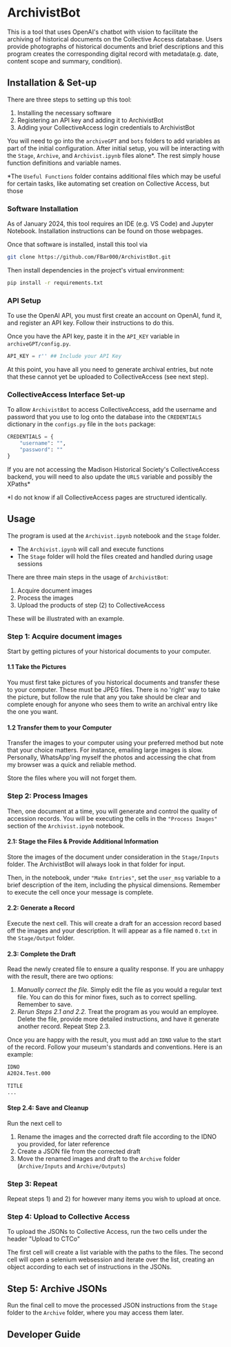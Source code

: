 # ArchivistBot

This is a tool that uses OpenAI's chatbot with vision to facilitate the archiving of historical documents on the Collective Access database. Users provide photographs of historical documents and brief descriptions and this program creates the corresponding digital record with metadata(e.g. date, content scope and summary, condition).

## Installation & Set-up

There are three steps to setting up this tool:
1. Installing the necessary software 
2. Registering an API key and adding it to ArchivistBot
3. Adding your CollectiveAccess login credentials to ArchivistBot

You will need to go into the `archiveGPT` and `bots` folders to add variables as part of the initial configuration. After initial setup, you will be interacting with the `Stage`, `Archive`, and `Archivist.ipynb` files alone*. The rest simply house function definitions and variable names. 

*The `Useful Functions` folder contains additional files which may be useful for certain tasks, like automating set creation on Collective Access, but those 

### Software Installation

As of January 2024, this tool requires an IDE (e.g. VS Code) and Jupyter Notebook. Installation instructions can be found on those webpages.

Once that software is installed, install this tool via

```bash
git clone https://github.com/FBar000/ArchivistBot.git
```

Then install dependencies in the project's virtual environment: 

```bash
pip install -r requirements.txt
```

### API Setup

To use the OpenAI API, you must first create an account on OpenAI, fund it, and register an API key. Follow their instructions to do this.

Once you have the API key, paste it in the `API_KEY` variable in `archiveGPT/config.py`.

```python
API_KEY = r'' ## Include your API Key
```

At this point, you have all you need to generate archival entries, but note that these cannot yet be uploaded to CollectiveAccess (see next step).

### CollectiveAccess Interface Set-up

To allow `ArchivistBot` to access CollectiveAccess, add the username and password that you use to log onto the database into the `CREDENTIALS` dictionary in the `configs.py` file in the `bots` package:

```python
CREDENTIALS = {
    "username": "",
    "password": ""
} 
```

If you are not accessing the Madison Historical Society's CollectiveAccess backend, you will need to also update the `URLS` variable and possibly the XPaths*


*I do not know if all CollectiveAccess pages are structured identically. 

## Usage

The program is used at the `Archivist.ipynb` notebook and the `Stage` folder. 
* The `Archivist.ipynb` will call and execute functions
* The `Stage` folder will hold the files created and handled during usage sessions

There are three main steps in the usage of `ArchivistBot`:
1. Acquire document images
2. Process the images
3. Upload the products of step (2) to CollectiveAccess

These will be illustrated with an example. 

### Step 1: Acquire document images

Start by getting pictures of your historical documents to your computer.

#### 1.1 Take the Pictures

You must first take pictures of you historical documents and transfer these to your computer. These must be JPEG files. There is no 'right' way to take the picture, but follow the rule that any you take should be clear and complete enough for anyone who sees them to write an archival entry like the one you want. 

#### 1.2 Transfer them to your Computer

Transfer the images to your computer using your preferred method but note that your choice matters. For instance, emailing large images is slow. Personally, WhatsApp'ing myself the photos and accessing the chat from my browser was a quick and reliable method.

Store the files where you will not forget them.


### Step 2: Process Images

Then, one document at a time, you will generate and control the quality of accession records. You will be executing the cells in the `"Process Images"` section of the `Archivist.ipynb` notebook.

#### 2.1: Stage the Files & Provide Additional Information

Store the images of the document under consideration in the `Stage/Inputs` folder. The ArchivistBot will always look in that folder for input.

Then, in the notebook, under `"Make Entries"`, set the `user_msg` variable to a brief description of the item, including the physical dimensions. Remember to execute the cell once your message is complete.

#### 2.2: Generate a Record

Execute the next cell. This will create a draft for an accession record based off the images and your description. It will appear as a file named `0.txt` in the `Stage/Output` folder. 

#### 2.3: Complete the Draft

Read the newly created file to ensure a quality response. If you are unhappy with the result, there are two options:
1. *Manually correct the file.* Simply edit the file as you would a regular text file. You can do this for minor fixes, such as to correct spelling. Remember to save.
2. *Rerun Steps 2.1 and 2.2.* Treat the program as you would an employee. Delete the file, provide more detailed instructions, and have it generate another record. Repeat Step 2.3.

Once you are happy with the result, you must add an `IDNO` value to the start of the record. Follow your museum's standards and conventions. Here is an example:

```txt
IDNO
A2024.Test.000

TITLE
...
```

#### Step 2.4: Save and Cleanup

Run the next cell to 
1. Rename the images and the corrected draft file according to the IDNO you provided, for later reference
2. Create a JSON file from the corrected draft
3. Move the renamed images and draft to the `Archive` folder (`Archive/Inputs` and `Archive/Outputs`)

### Step 3: Repeat

Repeat steps 1) and 2) for however many items you wish to upload at once.


### Step 4: Upload to Collective Access

To upload the JSONs to Collective Access, run the two cells under the header "Upload to CTCo"

The first cell will create a list variable with the paths to the files. The second cell will open a selenium websession and iterate over the list, creating an object according to each set of instructions in the JSONs. 

## Step 5: Archive JSONs

Run the final cell to move the processed JSON instructions from the `Stage` folder to the `Archive` folder, where you may access them later.


## Developer Guide